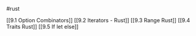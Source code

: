 #rust 

[[9.1 Option Combinators]]
[[9.2 Iterators - Rust]]
[[9.3 Range Rust]]
[[9.4 Traits Rust]]
[[9.5 If let else]]






